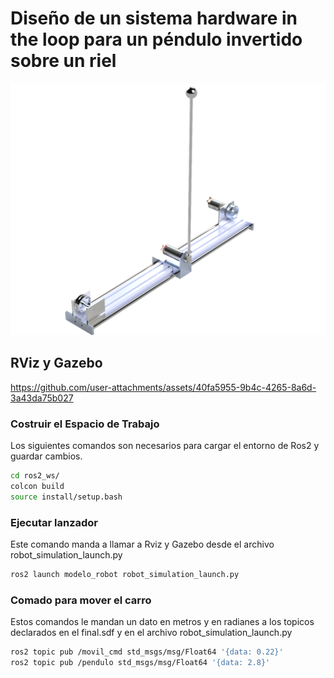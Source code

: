 # Diseño de un sistema hardware in the loop para un péndulo invertido sobre un riel
![Pendulo](https://github.com/Nava844/Dise-no-de-un-sistema-hardware-in-the-loop-para-un-p-endulo-invertido-sobre-un-riel/blob/main/ros2_ws/src/Renders/Pendulo%20de%20furuta.png)
## RViz y Gazebo
https://github.com/user-attachments/assets/40fa5955-9b4c-4265-8a6d-3a43da75b027
### Costruir el Espacio de Trabajo
Los siguientes comandos son necesarios para cargar el entorno de Ros2 y guardar cambios.
```bash
cd ros2_ws/
colcon build
source install/setup.bash
```
### Ejecutar lanzador
Este comando manda a llamar a Rviz y Gazebo desde el archivo robot_simulation_launch.py
```bash
ros2 launch modelo_robot robot_simulation_launch.py
```
### Comado para mover el carro
Estos comandos le mandan un dato en metros y en radianes a los topicos declarados en el final.sdf y en el archivo robot_simulation_launch.py
```bash
ros2 topic pub /movil_cmd std_msgs/msg/Float64 '{data: 0.22}'
ros2 topic pub /pendulo std_msgs/msg/Float64 '{data: 2.8}'
```

